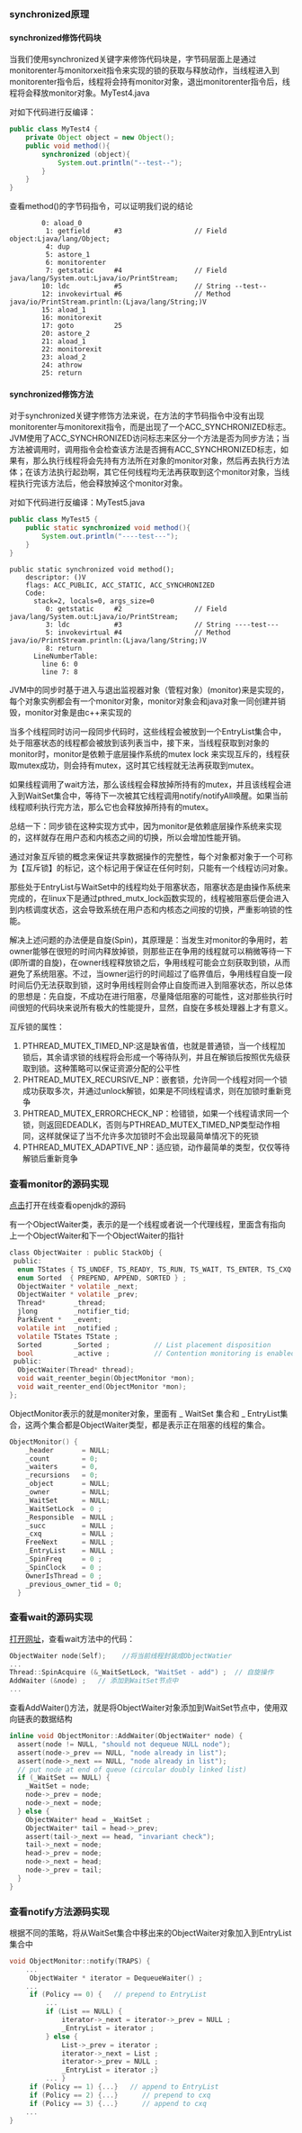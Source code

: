 ### synchronized原理

#### synchronized修饰代码块

​	当我们使用synchronized关键字来修饰代码块是，字节码层面上是通过monitorenter与monitorxeit指令来实现的锁的获取与释放动作，当线程进入到monitorenter指令后，线程将会持有monitor对象，退出monitorenter指令后，线程将会释放monitor对象。MyTest4.java

对如下代码进行反编译：

```java
public class MyTest4 {
    private Object object = new Object();
    public void method(){
        synchronized (object){
            System.out.println("--test--");
        }
    }
}
```

查看method()的字节码指令，可以证明我们说的结论

```properties
 		0: aload_0
         1: getfield      #3                  // Field object:Ljava/lang/Object;
         4: dup
         5: astore_1
         6: monitorenter
         7: getstatic     #4                  // Field java/lang/System.out:Ljava/io/PrintStream;
        10: ldc           #5                  // String --test--
        12: invokevirtual #6                  // Method java/io/PrintStream.println:(Ljava/lang/String;)V
        15: aload_1
        16: monitorexit
        17: goto          25
        20: astore_2
        21: aload_1
        22: monitorexit
        23: aload_2
        24: athrow
        25: return
```

#### synchronized修饰方法

对于synchronized关键字修饰方法来说，在方法的字节码指令中没有出现monitorenter与monitorexit指令，而是出现了一个ACC_SYNCHRONIZED标志。JVM使用了ACC_SYNCHRONIZED访问标志来区分一个方法是否为同步方法；当方法被调用时，调用指令会检查该方法是否拥有ACC_SYNCHRONIZED标志，如果有，那么执行线程将会先持有方法所在对象的monitor对象，然后再去执行方法体；在该方法执行起劲啊，其它任何线程均无法再获取到这个monitor对象，当线程执行完该方法后，他会释放掉这个monitor对象。

对如下代码进行反编译：MyTest5.java

```java
public class MyTest5 {
    public static synchronized void method(){
        System.out.println("----test---");
    }
}
```



```properties
public static synchronized void method();
    descriptor: ()V
    flags: ACC_PUBLIC, ACC_STATIC, ACC_SYNCHRONIZED
    Code:
      stack=2, locals=0, args_size=0
         0: getstatic     #2                  // Field java/lang/System.out:Ljava/io/PrintStream;
         3: ldc           #3                  // String ----test---
         5: invokevirtual #4                  // Method java/io/PrintStream.println:(Ljava/lang/String;)V
         8: return
      LineNumberTable:
        line 6: 0
        line 7: 8
```



JVM中的同步时基于进入与退出监视器对象（管程对象）(monitor)来是实现的，每个对象实例都会有一个monitor对象，monitor对象会和java对象一同创建并销毁，monitor对象是由c++来实现的

当多个线程同时访问一段同步代码时，这些线程会被放到一个EntryList集合中，处于阻塞状态的线程都会被放到该列表当中，接下来，当线程获取到对象的monitor时，monitor是依赖于底层操作系统的mutex lock 来实现互斥的，线程获取mutex成功，则会持有mutex，这时其它线程就无法再获取到mutex。

如果线程调用了wait方法，那么该线程会释放掉所持有的mutex，并且该线程会进入到WaitSet集合中，等待下一次被其它线程调用notify/notifyAll唤醒。如果当前线程顺利执行完方法，那么它也会释放掉所持有的mutex。

总结一下：同步锁在这种实现方式中，因为monitor是依赖底层操作系统来实现的，这样就存在用户态和内核态之间的切换，所以会增加性能开销。

通过对象互斥锁的概念来保证共享数据操作的完整性，每个对象都对象于一个可称为【互斥锁】的标记，这个标记用于保证在任何时刻，只能有一个线程访问对象。

那些处于EntryList与WaitSet中的线程均处于阻塞状态，阻塞状态是由操作系统来完成的，在linux下是通过pthred_mutx_lock函数实现的，线程被阻塞后便会进入到内核调度状态，这会导致系统在用户态和内核态之间按的切换，严重影响锁的性能。

解决上述问题的办法便是自旋(Spin)，其原理是：当发生对monitor的争用时，若owner能够在很短的时间内释放掉锁，则那些正在争用的线程就可以稍微等待一下(即所谓的自旋)，在owner线程释放锁之后，争用线程可能会立刻获取到锁，从而避免了系统阻塞。不过，当owner运行的时间超过了临界值后，争用线程自旋一段时间后仍无法获取到锁，这时争用线程则会停止自旋而进入到阻塞状态，所以总体的思想是：先自旋，不成功在进行阻塞，尽量降低阻塞的可能性，这对那些执行时间很短的代码块来说所有极大的性能提升，显然，自旋在多核处理器上才有意义。



互斥锁的属性：

1. PTHREAD_MUTEX_TIMED_NP:这是缺省值，也就是普通锁，当一个线程加锁后，其余请求锁的线程将会形成一个等待队列，并且在解锁后按照优先级获取到锁。这种策略可以保证资源分配的公平性
2. PHTREAD_MUTEX_RECURSIVE_NP：嵌套锁，允许同一个线程对同一个锁成功获取多次，并通过unlock解锁，如果是不同线程请求，则在加锁时重新竞争
3. PHTREAD_MUTEX_ERRORCHECK_NP：检错锁，如果一个线程请求同一个锁，则返回EDEADLK，否则与PTHREAD_MUTEX_TIMED_NP类型动作相同，这样就保证了当不允许多次加锁时不会出现最简单情况下的死锁
4. PTHREAD_MUTEX_ADAPTIVE_NP：适应锁，动作最简单的类型，仅仅等待解锁后重新竞争





### 查看monitor的源码实现

[点击](http://hg.openjdk.java.net/jdk8u/jdk8u/hotspot/file/9deea71d83dd/src/share/vm/runtime/objectMonitor.hpp)打开在线查看openjdk的源码

有一个ObjectWaiter类，表示的是一个线程或者说一个代理线程，里面含有指向上一个ObjectWaiter和下一个ObjectWaiter的指针

```c
class ObjectWaiter : public StackObj {
 public:
  enum TStates { TS_UNDEF, TS_READY, TS_RUN, TS_WAIT, TS_ENTER, TS_CXQ } ;
  enum Sorted  { PREPEND, APPEND, SORTED } ;
  ObjectWaiter * volatile _next;
  ObjectWaiter * volatile _prev;
  Thread*       _thread;
  jlong         _notifier_tid;
  ParkEvent *   _event;
  volatile int  _notified ;
  volatile TStates TState ;
  Sorted        _Sorted ;           // List placement disposition
  bool          _active ;           // Contention monitoring is enabled
 public:
  ObjectWaiter(Thread* thread);
  void wait_reenter_begin(ObjectMonitor *mon);
  void wait_reenter_end(ObjectMonitor *mon);
};
```

ObjectMonitor表示的就是moniter对象，里面有 _ WaitSet 集合和 _ EntryList集合，这两个集合都是ObjectWaiter类型，都是表示正在阻塞的线程的集合。

```c
ObjectMonitor() {
    _header       = NULL;
    _count        = 0;
    _waiters      = 0,
    _recursions   = 0;
    _object       = NULL;
    _owner        = NULL;
    _WaitSet      = NULL;
    _WaitSetLock  = 0 ;
    _Responsible  = NULL ;
    _succ         = NULL ;
    _cxq          = NULL ;
    FreeNext      = NULL ;
    _EntryList    = NULL ;
    _SpinFreq     = 0 ;
    _SpinClock    = 0 ;
    OwnerIsThread = 0 ;
    _previous_owner_tid = 0;
  }
```

### 查看wait的源码实现

[打开网址](http://hg.openjdk.java.net/jdk8u/jdk8u/hotspot/file/9deea71d83dd/src/share/vm/runtime/objectMonitor.cpp)，查看wait方法中的代码：

```c
ObjectWaiter node(Self);    //将当前线程封装成ObjectWatier
...
Thread::SpinAcquire (&_WaitSetLock, "WaitSet - add") ;  // 自旋操作
AddWaiter (&node) ;   // 添加到WaitSet节点中
...
```

查看AddWaiter()方法，就是将ObjectWaiter对象添加到WaitSet节点中，使用双向链表的数据结构

```c
inline void ObjectMonitor::AddWaiter(ObjectWaiter* node) {
  assert(node != NULL, "should not dequeue NULL node");
  assert(node->_prev == NULL, "node already in list");
  assert(node->_next == NULL, "node already in list");
  // put node at end of queue (circular doubly linked list)
  if (_WaitSet == NULL) {
    _WaitSet = node;
    node->_prev = node;
    node->_next = node;
  } else {
    ObjectWaiter* head = _WaitSet ;
    ObjectWaiter* tail = head->_prev;
    assert(tail->_next == head, "invariant check");
    tail->_next = node;
    head->_prev = node;
    node->_next = head;
    node->_prev = tail;
  }
}
```

### 查看notify方法源码实现

根据不同的策略，将从WaitSet集合中移出来的ObjectWaiter对象加入到EntryList集合中

```c
void ObjectMonitor::notify(TRAPS) {
    ...
     ObjectWaiter * iterator = DequeueWaiter() ;
	...
	 if (Policy == 0) {   // prepend to EntryList
         ...
         if (List == NULL) {
             iterator->_next = iterator->_prev = NULL ;
             _EntryList = iterator ;
         } else {
             List->_prev = iterator ;
             iterator->_next = List ;
             iterator->_prev = NULL ;
             _EntryList = iterator ;}
         ... }
	 if (Policy == 1) {...}   // append to EntryList
	 if (Policy == 2) {...}      // prepend to cxq
	 if (Policy == 3) {...}      // append to cxq
	...
}
```

